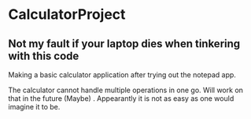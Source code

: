 # CalculatorProject

## Not my fault if your laptop dies when tinkering with this code

Making a basic calculator application after trying out the notepad app. 

The calculator cannot handle multiple operations in one go. 
Will work on that in the future (Maybe) . Appearantly it is not as easy as one would imagine it to be.
